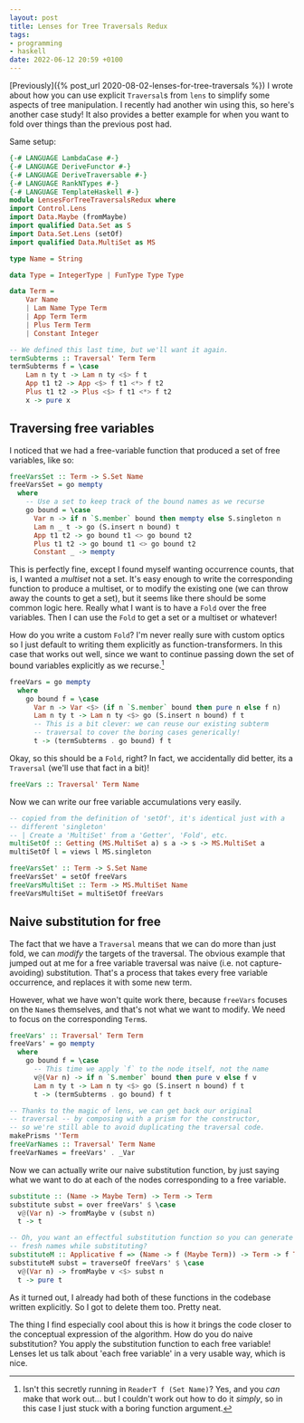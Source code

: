 ```yaml
---
layout: post
title: Lenses for Tree Traversals Redux
tags:
- programming
- haskell
date: 2022-06-12 20:59 +0100
---
```

[Previously]({% post_url 2020-08-02-lenses-for-tree-traversals %}) I wrote about how you can use explicit `Traversal`s from `lens` to simplify some aspects of tree manipulation.
I recently had another win using this, so here's another case study!
It also provides a better example for when you want to fold over things than the previous post had.

<!-- more -->

Same setup:

```haskell
{-# LANGUAGE LambdaCase #-}
{-# LANGUAGE DeriveFunctor #-}
{-# LANGUAGE DeriveTraversable #-}
{-# LANGUAGE RankNTypes #-}
{-# LANGUAGE TemplateHaskell #-}
module LensesForTreeTraversalsRedux where
import Control.Lens
import Data.Maybe (fromMaybe)
import qualified Data.Set as S
import Data.Set.Lens (setOf)
import qualified Data.MultiSet as MS

type Name = String

data Type = IntegerType | FunType Type Type

data Term = 
    Var Name
    | Lam Name Type Term
    | App Term Term
    | Plus Term Term
    | Constant Integer

-- We defined this last time, but we'll want it again.
termSubterms :: Traversal' Term Term
termSubterms f = \case
    Lam n ty t -> Lam n ty <$> f t 
    App t1 t2 -> App <$> f t1 <*> f t2
    Plus t1 t2 -> Plus <$> f t1 <*> f t2
    x -> pure x
```

## Traversing free variables

I noticed that we had a free-variable function that produced a set of free variables, like so:

```haskell
freeVarsSet :: Term -> S.Set Name
freeVarsSet = go mempty
  where
    -- Use a set to keep track of the bound names as we recurse
    go bound = \case
      Var n -> if n `S.member` bound then mempty else S.singleton n
      Lam n _ t -> go (S.insert n bound) t
      App t1 t2 -> go bound t1 <> go bound t2
      Plus t1 t2 -> go bound t1 <> go bound t2
      Constant _ -> mempty
```

This is perfectly fine, except I found myself wanting occurrence counts, that is, I wanted a *multiset* not a set.
It's easy enough to write the corresponding function to produce a multiset, or to modify the existing one (we can throw away the counts to get a set), but it seems like there should be some common logic here.
Really what I want is to have a `Fold` over the free variables.
Then I can use the `Fold` to get a set or a multiset or whatever!

How do you write a custom `Fold`?
I'm never really sure with custom optics so I just default to writing them explicitly as function-transformers.
In this case that works out well, since we want to continue passing down the set of bound variables explicitly as we recurse.[^1]

[^1]: Isn't this secretly running in `ReaderT f (Set Name)`? Yes, and you *can* make that work out... but I couldn't work out how to do it *simply*, so in this case I just stuck with a boring function argument.

```haskell
freeVars = go mempty 
  where
    go bound f = \case
      Var n -> Var <$> (if n `S.member` bound then pure n else f n)
      Lam n ty t -> Lam n ty <$> go (S.insert n bound) f t 
      -- This is a bit clever: we can reuse our existing subterm 
      -- traversal to cover the boring cases generically!
      t -> (termSubterms . go bound) f t
```

Okay, so this should be a `Fold`, right?
In fact, we accidentally did better, its a `Traversal` (we'll use that fact in a bit)!

```haskell
freeVars :: Traversal' Term Name
```

Now we can write our free variable accumulations very easily.

```haskell
-- copied from the definition of 'setOf', it's identical just with a
-- different 'singleton'
-- | Create a 'MultiSet' from a 'Getter', 'Fold', etc.
multiSetOf :: Getting (MS.MultiSet a) s a -> s -> MS.MultiSet a
multiSetOf l = views l MS.singleton

freeVarsSet' :: Term -> S.Set Name
freeVarsSet' = setOf freeVars
freeVarsMultiSet :: Term -> MS.MultiSet Name
freeVarsMultiSet = multiSetOf freeVars
```

## Naive substitution for free

The fact that we have a `Traversal` means that we can do more than just fold, we can *modify* the targets of the traversal.
The obvious example that jumped out at me for a free variable traversal was naive (i.e. not capture-avoiding) substitution.
That's a process that takes every free variable occurrence, and replaces it with some new term.

However, what we have won't quite work there, because `freeVars` focuses on the `Name`s themselves, and that's not what we want to modify.
We need to focus on the corresponding `Term`s.

```haskell
freeVars' :: Traversal' Term Term
freeVars' = go mempty
  where
    go bound f = \case
      -- This time we apply `f` to the node itself, not the name
      v@(Var n) -> if n `S.member` bound then pure v else f v
      Lam n ty t -> Lam n ty <$> go (S.insert n bound) f t 
      t -> (termSubterms . go bound) f t

-- Thanks to the magic of lens, we can get back our original 
-- traversal -- by composing with a prism for the constructor, 
-- so we're still able to avoid duplicating the traversal code.
makePrisms ''Term
freeVarNames :: Traversal' Term Name
freeVarNames = freeVars' . _Var
```

Now we can actually write our naive substitution function, by just saying what we want to do at each of the nodes corresponding to a free variable.

```haskell
substitute :: (Name -> Maybe Term) -> Term -> Term
substitute subst = over freeVars' $ \case
  v@(Var n) -> fromMaybe v (subst n)
  t -> t

-- Oh, you want an effectful substitution function so you can generate 
-- fresh names while substituting?
substituteM :: Applicative f => (Name -> f (Maybe Term)) -> Term -> f Term
substituteM subst = traverseOf freeVars' $ \case
  v@(Var n) -> fromMaybe v <$> subst n
  t -> pure t
```

As it turned out, I already had both of these functions in the codebase written explicitly.
So I got to delete them too.
Pretty neat.

The thing I find especially cool about this is how it brings the code closer to the conceptual expression of the algorithm.
How do you do naive substitution?
You apply the substitution function to each free variable!
Lenses let us talk about 'each free variable' in a very usable way, which is nice.

